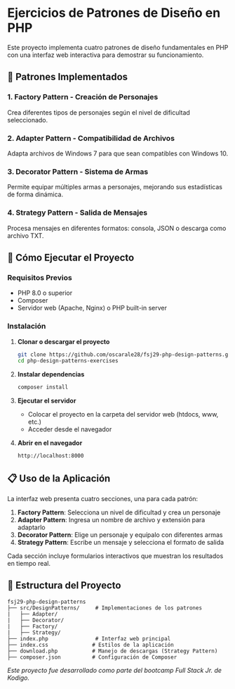 # Ejercicios de Patrones de Diseño en PHP

Este proyecto implementa cuatro patrones de diseño fundamentales en PHP con una interfaz web interactiva para demostrar su funcionamiento.

## 🎯 Patrones Implementados

### 1. Factory Pattern - Creación de Personajes
Crea diferentes tipos de personajes según el nivel de dificultad seleccionado.

### 2. Adapter Pattern - Compatibilidad de Archivos
Adapta archivos de Windows 7 para que sean compatibles con Windows 10.

### 3. Decorator Pattern - Sistema de Armas
Permite equipar múltiples armas a personajes, mejorando sus estadísticas de forma dinámica.

### 4. Strategy Pattern - Salida de Mensajes
Procesa mensajes en diferentes formatos: consola, JSON o descarga como archivo TXT.

## 🚀 Cómo Ejecutar el Proyecto

### Requisitos Previos
- PHP 8.0 o superior
- Composer
- Servidor web (Apache, Nginx) o PHP built-in server

### Instalación

1. **Clonar o descargar el proyecto**
   ```bash
   git clone https://github.com/oscarale28/fsj29-php-design-patterns.git
   cd php-design-patterns-exercises
   ```

2. **Instalar dependencias**
   ```bash
   composer install
   ```

3. **Ejecutar el servidor**

   - Colocar el proyecto en la carpeta del servidor web (htdocs, www, etc.)
   - Acceder desde el navegador

4. **Abrir en el navegador**
   ```
   http://localhost:8000
   ```

## 📋 Uso de la Aplicación

La interfaz web presenta cuatro secciones, una para cada patrón:

1. **Factory Pattern**: Selecciona un nivel de dificultad y crea un personaje
2. **Adapter Pattern**: Ingresa un nombre de archivo y extensión para adaptarlo
3. **Decorator Pattern**: Elige un personaje y equípalo con diferentes armas
4. **Strategy Pattern**: Escribe un mensaje y selecciona el formato de salida

Cada sección incluye formularios interactivos que muestran los resultados en tiempo real.

## 📁 Estructura del Proyecto

```
fsj29-php-design-patterns 
├── src/DesignPatterns/     # Implementaciones de los patrones
|   ├── Adapter/
|   ├── Decorator/
|   ├── Factory/
|   ├── Strategy/
├── index.php               # Interfaz web principal
├── index.css              # Estilos de la aplicación
├── download.php           # Manejo de descargas (Strategy Pattern)
├── composer.json          # Configuración de Composer
```

_Este proyecto fue desarrollado como parte del bootcamp Full Stack Jr. de Kodigo._